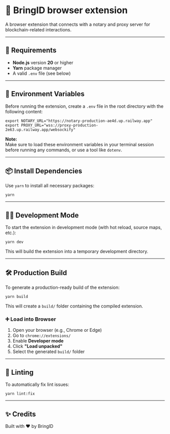 # 🔌 BringID browser extension

A browser extension that connects with a notary and proxy server for blockchain-related interactions.

---

## 🚀 Requirements

- **Node.js** version **20** or higher
- **Yarn** package manager
- A valid `.env` file (see below)

---

## 📁 Environment Variables

Before running the extension, create a `.env` file in the root directory with the following content:

```
export NOTARY_URL="https://notary-production-ae4d.up.railway.app"
export PROXY_URL="wss://proxy-production-2e63.up.railway.app/websockify"
```

**Note:**  
Make sure to load these environment variables in your terminal session before running any commands, or use a tool like `dotenv`.

---

## 📦 Install Dependencies

Use `yarn` to install all necessary packages:

```
yarn
```

---

## 👨‍💻 Development Mode

To start the extension in development mode (with hot reload, source maps, etc.):

```
yarn dev
```

This will build the extension into a temporary development directory.

---

## 🛠 Production Build

To generate a production-ready build of the extension:

```
yarn build
```

This will create a `build/` folder containing the compiled extension.

### ➕ Load into Browser

1. Open your browser (e.g., Chrome or Edge)
2. Go to `chrome://extensions/`
3. Enable **Developer mode**
4. Click **"Load unpacked"**
5. Select the generated `build/` folder

---

## 🧹 Linting

To automatically fix lint issues:

```
yarn lint:fix
```

---

## ✨ Credits

Built with ❤️ by BringID
